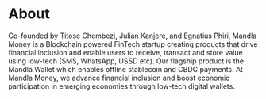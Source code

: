 # About

Co-founded by Titose Chembezi, Julian Kanjere, and Egnatius Phiri, Mandla Money is a Blockchain powered FinTech startup creating products that drive financial inclusion and enable users to receive, transact and store value using low-tech (SMS, WhatsApp, USSD etc). Our flagship product is the Mandla Wallet which enables offline stablecoin and CBDC payments. At Mandla Money, we advance financial inclusion and boost economic participation in emerging economies through low-tech digital wallets. 
